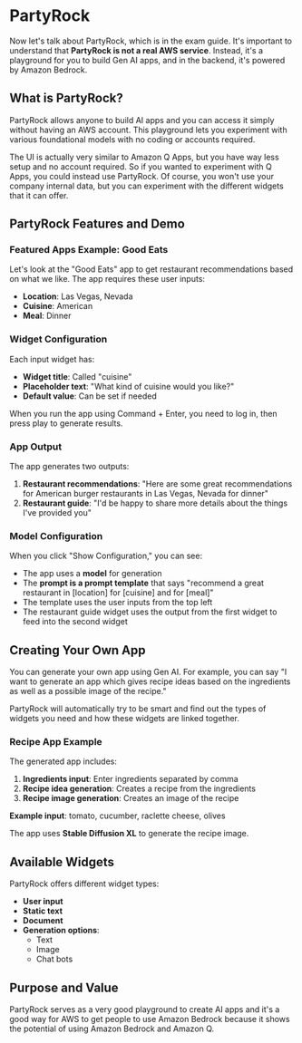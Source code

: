 # PartyRock

Now let's talk about PartyRock, which is in the exam guide. It's important to understand that **PartyRock is not a real AWS service**. Instead, it's a playground for you to build Gen AI apps, and in the backend, it's powered by Amazon Bedrock.

## **What is PartyRock?**

PartyRock allows anyone to build AI apps and you can access it simply without having an AWS account. This playground lets you experiment with various foundational models with no coding or accounts required.

The UI is actually very similar to Amazon Q Apps, but you have way less setup and no account required. So if you wanted to experiment with Q Apps, you could instead use PartyRock. Of course, you won't use your company internal data, but you can experiment with the different widgets that it can offer.

## **PartyRock Features and Demo**

### **Featured Apps Example: Good Eats**
Let's look at the "Good Eats" app to get restaurant recommendations based on what we like. The app requires these user inputs:
- **Location**: Las Vegas, Nevada
- **Cuisine**: American
- **Meal**: Dinner

### **Widget Configuration**
Each input widget has:
- **Widget title**: Called "cuisine" 
- **Placeholder text**: "What kind of cuisine would you like?"
- **Default value**: Can be set if needed

When you run the app using Command + Enter, you need to log in, then press play to generate results.

### **App Output**
The app generates two outputs:
1. **Restaurant recommendations**: "Here are some great recommendations for American burger restaurants in Las Vegas, Nevada for dinner"
2. **Restaurant guide**: "I'd be happy to share more details about the things I've provided you"

### **Model Configuration**
When you click "Show Configuration," you can see:
- The app uses a **model** for generation
- The **prompt is a prompt template** that says "recommend a great restaurant in [location] for [cuisine] and for [meal]"
- The template uses the user inputs from the top left
- The restaurant guide widget uses the output from the first widget to feed into the second widget

## **Creating Your Own App**

You can generate your own app using Gen AI. For example, you can say "I want to generate an app which gives recipe ideas based on the ingredients as well as a possible image of the recipe."

PartyRock will automatically try to be smart and find out the types of widgets you need and how these widgets are linked together.

### **Recipe App Example**
The generated app includes:
1. **Ingredients input**: Enter ingredients separated by comma
2. **Recipe idea generation**: Creates a recipe from the ingredients  
3. **Recipe image generation**: Creates an image of the recipe

**Example input**: tomato, cucumber, raclette cheese, olives

The app uses **Stable Diffusion XL** to generate the recipe image.

## **Available Widgets**

PartyRock offers different widget types:
- **User input**
- **Static text** 
- **Document**
- **Generation options**:
  - Text
  - Image  
  - Chat bots

## **Purpose and Value**

PartyRock serves as a very good playground to create AI apps and it's a good way for AWS to get people to use Amazon Bedrock because it shows the potential of using Amazon Bedrock and Amazon Q.